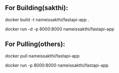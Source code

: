 ## For Building(sakthi):
docker build -t nameissakthi/fastapi-app .

docker run -d -p 8000:8000 nameissakthi/fastapi-app

## For Pulling(others):
docker pull nameissakthi/fastapi-app

docker run -p 8000:8000 nameissakthi/fastapi-app

